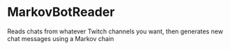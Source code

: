 # MarkovBotReader
Reads chats from whatever Twitch channels you want, then generates new chat messages using a Markov chain 
